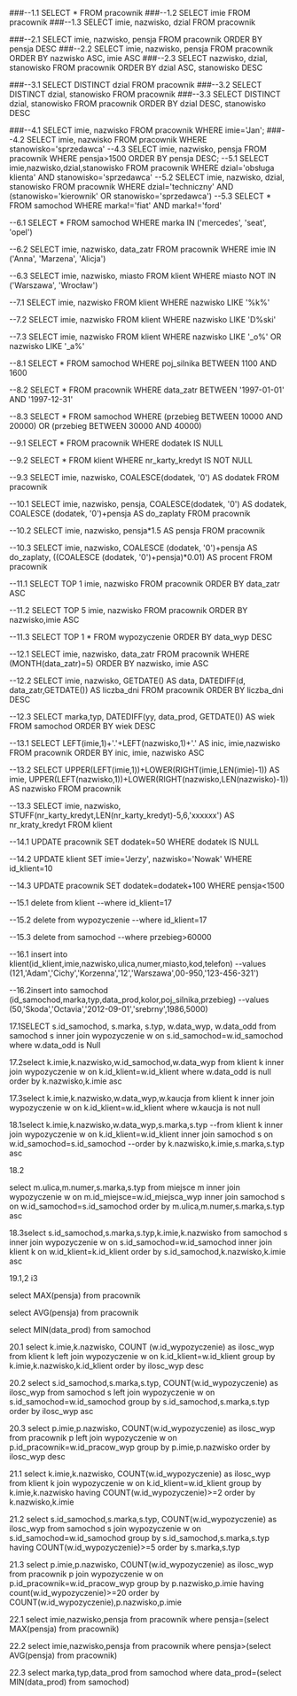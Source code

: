 ###--1.1
SELECT * FROM pracownik
###--1.2
SELECT imie FROM pracownik
###--1.3
SELECT imie, nazwisko, dzial FROM pracownik

###--2.1
SELECT imie, nazwisko, pensja FROM pracownik ORDER BY pensja DESC
###--2.2
SELECT imie, nazwisko, pensja FROM pracownik ORDER BY nazwisko ASC, imie ASC
###--2.3
SELECT nazwisko, dzial, stanowisko FROM pracownik ORDER BY dzial ASC, stanowisko DESC

###--3.1
SELECT DISTINCT dzial FROM pracownik
###--3.2
SELECT DISTINCT dzial, stanowisko FROM pracownik
###--3.3
SELECT DISTINCT dzial, stanowisko FROM pracownik ORDER BY dzial DESC, stanowisko DESC

###--4.1
SELECT imie, nazwisko
FROM pracownik
WHERE imie='Jan';
###--4.2
SELECT imie, nazwisko
FROM pracownik
WHERE stanowisko='sprzedawca'
--4.3
SELECT imie, nazwisko, pensja
FROM pracownik
WHERE pensja>1500
ORDER BY pensja DESC;
--5.1
SELECT imie,nazwisko,dzial,stanowisko
FROM pracownik
WHERE dzial='obsługa klienta' AND stanowisko='sprzedawca'
--5.2
SELECT imie, nazwisko, dzial, stanowisko
FROM pracownik
WHERE dzial='techniczny' AND (stanowisko='kierownik' OR stanowisko='sprzedawca')
--5.3
SELECT *
FROM samochod
WHERE marka!='fiat' AND marka!='ford'

--6.1
SELECT *
FROM samochod
WHERE marka IN ('mercedes', 'seat', 'opel')

--6.2
SELECT imie, nazwisko, data_zatr
FROM pracownik
WHERE imie IN ('Anna', 'Marzena', 'Alicja')

--6.3
SELECT imie, nazwisko, miasto
FROM klient
WHERE miasto NOT IN ('Warszawa', 'Wrocław')

--7.1
SELECT imie, nazwisko
FROM klient
WHERE nazwisko LIKE '%k%'

--7.2
SELECT imie, nazwisko
FROM klient
WHERE nazwisko LIKE 'D%ski'

--7.3
SELECT imie, nazwisko
FROM klient
WHERE nazwisko LIKE '_o%' OR nazwisko LIKE '_a%'

--8.1
SELECT *
FROM samochod
WHERE poj_silnika BETWEEN 1100 AND 1600

--8.2
SELECT *
FROM pracownik
WHERE data_zatr BETWEEN '1997-01-01' AND '1997-12-31'

--8.3
SELECT *
FROM samochod
WHERE (przebieg BETWEEN 10000 AND 20000) OR (przebieg BETWEEN 30000 AND 40000)

--9.1
SELECT *
FROM pracownik
WHERE dodatek IS NULL

--9.2
SELECT *
FROM klient
WHERE nr_karty_kredyt IS NOT NULL

--9.3
SELECT imie, nazwisko, COALESCE(dodatek, '0') AS dodatek
FROM pracownik

--10.1
SELECT imie, nazwisko, pensja, COALESCE(dodatek, '0') AS dodatek, COALESCE (dodatek, '0')+pensja AS do_zaplaty
FROM pracownik

--10.2
SELECT imie, nazwisko, pensja*1.5 AS pensja
FROM pracownik

--10.3
SELECT imie, nazwisko, COALESCE (dodatek, '0')+pensja AS do_zaplaty, ((COALESCE (dodatek, '0')+pensja)*0.01) AS procent
FROM pracownik

--11.1
SELECT TOP 1 imie, nazwisko 
FROM pracownik
ORDER BY data_zatr ASC

--11.2
SELECT TOP 5 imie, nazwisko
FROM pracownik
ORDER BY nazwisko,imie ASC

--11.3
SELECT TOP 1 *
FROM wypozyczenie
ORDER BY data_wyp DESC

--12.1
SELECT imie, nazwisko, data_zatr
FROM pracownik
WHERE (MONTH(data_zatr)=5)
ORDER BY nazwisko, imie ASC 

--12.2
SELECT imie, nazwisko, GETDATE() AS data, DATEDIFF(d, data_zatr,GETDATE()) AS liczba_dni
FROM pracownik
ORDER BY liczba_dni DESC

--12.3
SELECT marka,typ, DATEDIFF(yy, data_prod, GETDATE()) AS wiek
FROM samochod
ORDER BY wiek DESC

--13.1
SELECT LEFT(imie,1)+'.'+LEFT(nazwisko,1)+'.' AS inic, imie,nazwisko
FROM pracownik
ORDER BY inic, imie, nazwisko ASC 

--13.2
SELECT UPPER(LEFT(imie,1))+LOWER(RIGHT(imie,LEN(imie)-1)) AS imie, UPPER(LEFT(nazwisko,1))+LOWER(RIGHT(nazwisko,LEN(nazwisko)-1)) AS nazwisko
FROM pracownik  

--13.3
SELECT imie, nazwisko, STUFF(nr_karty_kredyt,LEN(nr_karty_kredyt)-5,6,'xxxxxx') AS nr_kraty_kredyt
FROM klient  

--14.1
UPDATE pracownik
SET dodatek=50
WHERE dodatek IS NULL

--14.2
UPDATE klient
SET imie='Jerzy', nazwisko='Nowak'
WHERE id_klient=10

--14.3
UPDATE pracownik
SET dodatek=dodatek+100
WHERE pensja<1500

--15.1
delete from klient
--where id_klient=17

--15.2
delete from wypozyczenie
--where id_klient=17

--15.3
delete from samochod
--where przebieg>60000


--16.1
insert into klient(id_klient,imie,nazwisko,ulica,numer,miasto,kod,telefon)
--values (121,'Adam','Cichy','Korzenna','12','Warszawa',00-950,'123-456-321')

--16.2insert into samochod (id_samochod,marka,typ,data_prod,kolor,poj_silnika,przebieg)
--values (50,'Skoda','Octavia','2012-09-01','srebrny',1986,5000)

17.1SELECT s.id_samochod, s.marka, s.typ, w.data_wyp, w.data_odd
from samochod s inner join wypozyczenie w on s.id_samochod=w.id_samochod
where w.data_odd is Null

17.2select k.imie,k.nazwisko,w.id_samochod,w.data_wyp
from klient k inner join wypozyczenie w on k.id_klient=w.id_klient
where w.data_odd is null
order by k.nazwisko,k.imie asc

17.3select k.imie,k.nazwisko,w.data_wyp,w.kaucja
from klient k inner join wypozyczenie w on k.id_klient=w.id_klient
where w.kaucja is not null

18.1select k.imie,k.nazwisko,w.data_wyp,s.marka,s.typ
--from klient k inner join wypozyczenie w on k.id_klient=w.id_klient inner join samochod s on w.id_samochod=s.id_samochod
--order by k.nazwisko,k.imie,s.marka,s.typ asc

18.2

select m.ulica,m.numer,s.marka,s.typ
from miejsce m inner join wypozyczenie w on m.id_miejsce=w.id_miejsca_wyp inner join samochod s on w.id_samochod=s.id_samochod
order by m.ulica,m.numer,s.marka,s.typ asc

18.3select s.id_samochod,s.marka,s.typ,k.imie,k.nazwisko
from samochod s inner join wypozyczenie w on s.id_samochod=w.id_samochod inner join klient k on w.id_klient=k.id_klient
order by s.id_samochod,k.nazwisko,k.imie asc

19.1,2 i3

select MAX(pensja) from pracownik 

select AVG(pensja) from pracownik

select MIN(data_prod) from samochod

20.1
select k.imie,k.nazwisko, COUNT (w.id_wypozyczenie) as ilosc_wyp
from klient k left join wypozyczenie w on k.id_klient=w.id_klient
group by k.imie,k.nazwisko,k.id_klient
order by ilosc_wyp desc

20.2
select s.id_samochod,s.marka,s.typ, COUNT(w.id_wypozyczenie) as ilosc_wyp
from samochod s left join wypozyczenie w on s.id_samochod=w.id_samochod
group by s.id_samochod,s.marka,s.typ
order by ilosc_wyp asc

20.3
select p.imie,p.nazwisko, COUNT(w.id_wypozyczenie) as ilosc_wyp
from pracownik p left join wypozyczenie w  on p.id_pracownik=w.id_pracow_wyp
group by p.imie,p.nazwisko
order by ilosc_wyp desc

21.1
select k.imie,k.nazwisko, COUNT(w.id_wypozyczenie) as ilosc_wyp
from klient k join wypozyczenie w on k.id_klient=w.id_klient
group by k.imie,k.nazwisko
having COUNT(w.id_wypozyczenie)>=2
order by k.nazwisko,k.imie

21.2
select s.id_samochod,s.marka,s.typ, COUNT(w.id_wypozyczenie) as ilosc_wyp
from samochod s join wypozyczenie w on s.id_samochod=w.id_samochod
group by s.id_samochod,s.marka,s.typ
having COUNT(w.id_wypozyczenie)>=5
order by s.marka,s.typ

21.3
select p.imie,p.nazwisko, COUNT(w.id_wypozyczenie) as ilosc_wyp
from pracownik p join wypozyczenie w on p.id_pracownik=w.id_pracow_wyp
group by p.nazwisko,p.imie
having count(w.id_wypozyczenie)>=20
order by COUNT(w.id_wypozyczenie),p.nazwisko,p.imie


22.1
select imie,nazwisko,pensja
from pracownik
where pensja=(select MAX(pensja) from pracownik)

22.2
select imie,nazwisko,pensja
from pracownik
where pensja>(select AVG(pensja) from pracownik)

22.3
select marka,typ,data_prod from samochod
where data_prod=(select MIN(data_prod) from samochod)
